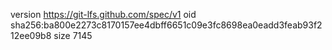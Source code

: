 version https://git-lfs.github.com/spec/v1
oid sha256:ba800e2273c8170157ee4dbff6651c09e3fc8698ea0eadd3feab93f212ee09b8
size 7145
